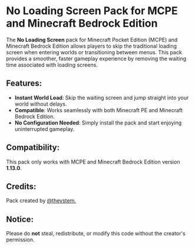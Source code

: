 # No Loading Screen Pack for MCPE and Minecraft Bedrock Edition

The **No Loading Screen** pack for Minecraft Pocket Edition (MCPE) and Minecraft Bedrock Edition allows players to skip the traditional loading screen when entering worlds or transitioning between menus. This pack provides a smoother, faster gameplay experience by removing the waiting time associated with loading screens.

## Features:
- **Instant World Load**: Skip the waiting screen and jump straight into your world without delays.
- **Compatible**: Works seamlessly with both Minecraft PE and Minecraft Bedrock Edition.
- **No Configuration Needed**: Simply install the pack and start enjoying uninterrupted gameplay.

## Compatibility:
This pack only works with MCPE and Minecraft Bedrock Edition version **1.13.0**.

## Credits:
Pack created by [@theystem.](https://www.youtube.com/@theystem) 

## Notice:
Please do **not** steal, redistribute, or modify this code without the creator's permission.
